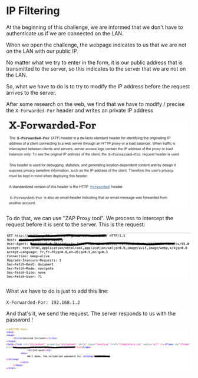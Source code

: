 # IP Filtering

At the beginning of this challenge, we are informed that we don't have to authenticate us if we are connected on the LAN.

When we open the challenge, the webpage indicates to us that we are not on the LAN with our public IP.

No matter what we try to enter in the form, it is our public address that is transmitted to the server, so this indicates to the server that we are not on the LAN.

So, what we have to do is to try to modify the IP address before the request arrives to the server.

After some research on the web, we find that we have to modify / precise the `X-Forwarded-For` header and writes an private IP address

![image info](../../Images/21.png)

To do that, we can use "ZAP Proxy tool". We process to intercept the request before it is sent to the server. This is the request:

![image info](../../Images/22.png)

What we have to do is just to add this line:
```shell
X-Forwarded-For: 192.168.1.2
```

And that's it, we send the request. The server responds to us with the password !

![image info](../../Images/23.png)
